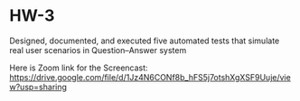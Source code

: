 # HW-3
Designed, documented, and executed five automated tests that simulate real user scenarios in Question–Answer system

Here is Zoom link for the Screencast: https://drive.google.com/file/d/1Jz4N6CONf8b_hFS5j7otshXgXSF9Uuje/view?usp=sharing
